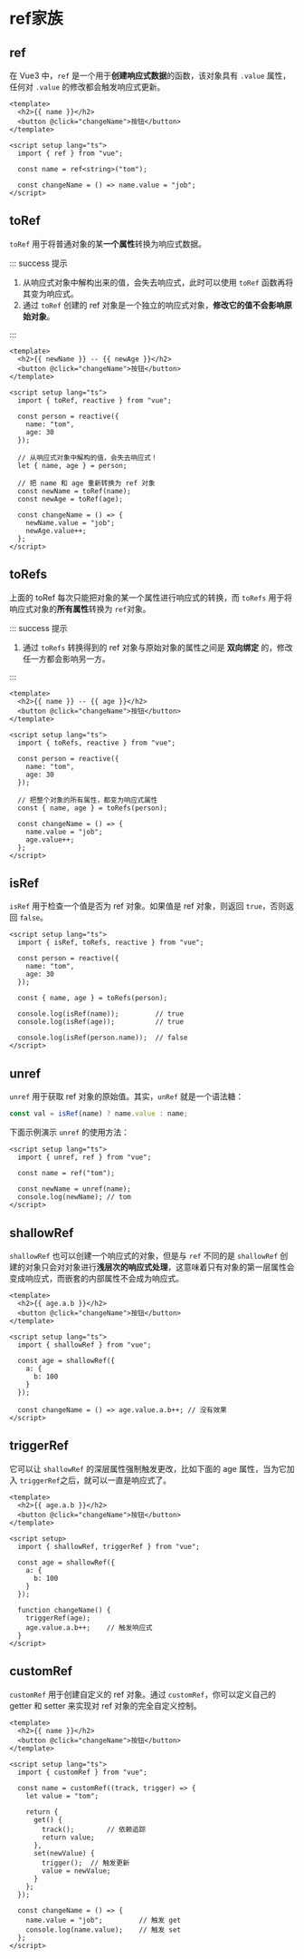 # ref家族

## ref

在 Vue3 中，`ref` 是一个用于**创建响应式数据**的函数，该对象具有 `.value` 属性，任何对 `.value` 的修改都会触发响应式更新。

```Vue {9,11}
<template>
  <h2>{{ name }}</h2>
  <button @click="changeName">按钮</button>
</template>

<script setup lang="ts">
  import { ref } from "vue";

  const name = ref<string>("tom");

  const changeName = () => name.value = "job";
</script>
```



## toRef

`toRef` 用于将普通对象的某**一个属性**转换为响应式数据。

::: success 提示

1. 从响应式对象中解构出来的值，会失去响应式，此时可以使用 `toRef` 函数再将其变为响应式。
2. 通过 `toRef` 创建的 ref 对象是一个独立的响应式对象，**修改它的值不会影响原始对象**。

:::

```Vue {18,19}
<template>
  <h2>{{ newName }} -- {{ newAge }}</h2>
  <button @click="changeName">按钮</button>
</template>

<script setup lang="ts">
  import { toRef, reactive } from "vue";

  const person = reactive({
    name: "tom",
    age: 30
  });

  // 从响应式对象中解构的值，会失去响应式！
  let { name, age } = person;

  // 把 name 和 age 重新转换为 ref 对象
  const newName = toRef(name);
  const newAge = toRef(age);

  const changeName = () => {
    newName.value = "job";
    newAge.value++;
  };
</script>
```



## toRefs

上面的 toRef 每次只能把对象的某一个属性进行响应式的转换，而 `toRefs` 用于将 响应式对象的**所有属性**转换为 `ref`对象。

::: success 提示

1. 通过 `toRefs` 转换得到的 ref 对象与原始对象的属性之间是 **双向绑定** 的，修改任一方都会影响另一方。

:::

```Vue {15}
<template>
  <h2>{{ name }} -- {{ age }}</h2>
  <button @click="changeName">按钮</button>
</template>

<script setup lang="ts">
  import { toRefs, reactive } from "vue";

  const person = reactive({
    name: "tom",
    age: 30
  });

  // 把整个对象的所有属性，都变为响应式属性
  const { name, age } = toRefs(person);

  const changeName = () => {
    name.value = "job";
    age.value++;
  };
</script>
```



## isRef

 `isRef` 用于检查一个值是否为 ref 对象。如果值是 ref 对象，则返回 `true`，否则返回 `false`。

```Vue
<script setup lang="ts">
  import { isRef, toRefs, reactive } from "vue";

  const person = reactive({
    name: "tom",
    age: 30
  });

  const { name, age } = toRefs(person);

  console.log(isRef(name));         // true
  console.log(isRef(age));          // true

  console.log(isRef(person.name));  // false
</script>
```



## unref

 `unref` 用于获取 ref 对象的原始值。其实，`unRef` 就是一个语法糖：

```js
const val = isRef(name) ? name.value : name;
```

下面示例演示 `unref` 的使用方法：

```Vue {6}
<script setup lang="ts">
  import { unref, ref } from "vue";

  const name = ref("tom");

  const newName = unref(name);
  console.log(newName); // tom
</script>
```



## shallowRef

`shallowRef` 也可以创建一个响应式的对象，但是与 `ref` 不同的是 `shallowRef` 创建的对象只会对对象进行**浅层次的响应式处理**，这意味着只有对象的第一层属性会变成响应式，而嵌套的内部属性不会成为响应式。

```Vue
<template>
  <h2>{{ age.a.b }}</h2>
  <button @click="changeName">按钮</button>
</template>

<script setup lang="ts">
  import { shallowRef } from "vue";

  const age = shallowRef({
    a: {
      b: 100
    }
  });

  const changeName = () => age.value.a.b++; // 没有效果
</script>
```



## triggerRef

它可以让 `shallowRef` 的深层属性强制触发更改，比如下面的 age 属性，当为它加入 `triggerRef`之后，就可以一直是响应式了。

```Vue {16}
<template>
  <h2>{{ age.a.b }}</h2>
  <button @click="changeName">按钮</button>
</template>

<script setup>
  import { shallowRef, triggerRef } from "vue";

  const age = shallowRef({
    a: {
      b: 100
    }
  });

  function changeName() {
    triggerRef(age);
    age.value.a.b++;    // 触发响应式
  }
</script>
```



## customRef

`customRef` 用于创建自定义的 ref 对象。通过 `customRef`，你可以定义自己的 getter 和 setter 来实现对 ref 对象的完全自定义控制。

```Vue
<template>
  <h2>{{ name }}</h2>
  <button @click="changeName">按钮</button>
</template>

<script setup lang="ts">
  import { customRef } from "vue";

  const name = customRef((track, trigger) => {
    let value = "tom";

    return {
      get() {
        track(); 		// 依赖追踪
        return value;
      },
      set(newValue) {
        trigger(); 	// 触发更新
        value = newValue;
      }
    };
  });

  const changeName = () => {
    name.value = "job";         // 触发 get
    console.log(name.value);    // 触发 set
  };
</script>
```
